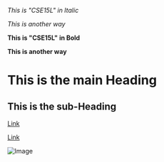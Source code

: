 *This is "CSE15L" in Italic* 

_This is another way_

**This is "CSE15L" in Bold**

__This is another way__

# This is the main Heading

## This is the sub-Heading

[Link](https://ucsd-cse15l-s23.github.io/week/week1/)

[Link][1]



[1]: https://ucsd-cse15l-s23.github.io/week/week1/

![Image](cse15l-lab-reports/IMG_3541.JPG)




